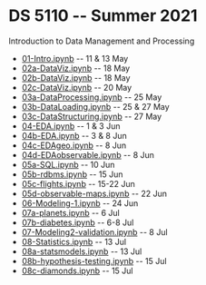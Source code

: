 
# DS 5110 -- Summer 2021

Introduction to Data Management and Processing

* [01-Intro.ipynb](./01-Intro.ipynb) -- 11 & 13 May
* [02a-DataViz.ipynb](./02a-DataViz.ipynb) -- 18 May
* [02b-DataViz.ipynb](./02b-DataViz.ipynb) -- 18 May
* [02c-DataViz.ipynb](./02c-DataViz.ipynb) -- 20 May
* [03a-DataProcessing.ipynb](./03a-DataProcessing.ipynb) -- 25 May
* [03b-DataLoading.ipynb](./03b-DataLoading.ipynb) -- 25 & 27 May
* [03c-DataStructuring.ipynb](./03c-DataStructuring.ipynb) -- 27 May
* [04-EDA.ipynb](./04-EDA.ipynb) -- 1 & 3 Jun
* [04b-EDA.ipynb](./04b-EDA.ipynb) -- 3 & 8 Jun
* [04c-EDAgeo.ipynb](./04c-EDAgeo.ipynb) -- 8 Jun
* [04d-EDAobservable.ipynb](./04c-EDAobservable-EDA.ipynb) -- 8 Jun
* [05a-SQL.ipynb](./05a-SQL.ipynb) -- 10 Jun
* [05b-rdbms.ipynb](./05b-rdbms.ipynb) -- 15 Jun
* [05c-flights.ipynb](./05c-flights.ipynb) -- 15-22 Jun
* [05d-observable-maps.ipynb](./05d-observable-maps.ipynb) -- 22 Jun
* [06-Modeling-1.ipynb](./06-Modeling-1.ipynb) -- 24 Jun
* [07a-planets.ipynb](./07a-planets.ipynb) -- 6 Jul
* [07b-diabetes.ipynb](./07b-diabetes.ipynb) -- 6-8 Jul
* [07-Modeling2-validation.ipynb](./07-Modeling2-validation.ipynb) -- 8 Jul
* [08-Statistics.ipynb](./08-Statistics.ipynb) -- 13 Jul
* [08a-statsmodels.ipynb](./08a-statsmodels.ipynb) -- 13 Jul
* [08b-hypothesis-testing.ipynb](./08b-hypothesis-testing.ipynb) -- 15 Jul
* [08c-diamonds.ipynb](./08c-diamonds.ipynb) -- 15 Jul
